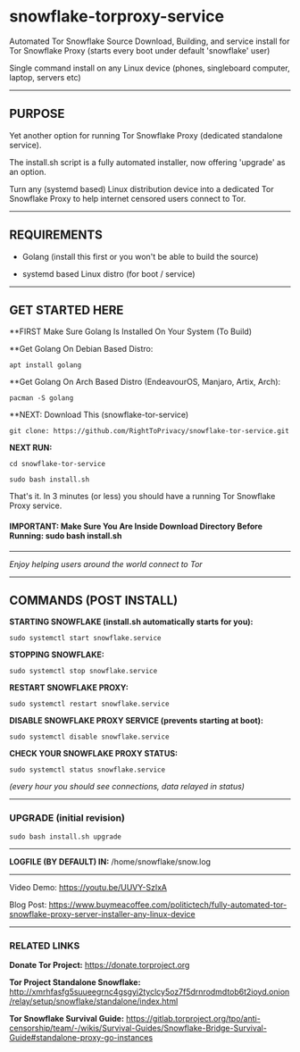 # snowflake-torproxy-service

Automated Tor Snowflake Source Download, Building, and service install for Tor Snowflake Proxy (starts every boot under default 'snowflake' user)

Single command install on any Linux device (phones, singleboard computer, laptop, servers etc)

---

## PURPOSE

Yet another option for running Tor Snowflake Proxy (dedicated standalone service).

The install.sh script is a fully automated installer, now offering 'upgrade' as an option.

Turn any (systemd based) Linux distribution device into a dedicated Tor Snowflake Proxy to help 
internet censored users connect to Tor.

---

## REQUIREMENTS 

* Golang (install this first or you won't be able to build the source)

* systemd based Linux distro (for boot / service)

---

## GET STARTED HERE

**FIRST Make Sure Golang Is Installed On Your System (To Build)

**Get Golang On Debian Based Distro:

    apt install golang
    
**Get Golang On Arch Based Distro (EndeavourOS, Manjaro, Artix, Arch):

    pacman -S golang
    
**NEXT: Download This (snowflake-tor-service)

    git clone: https://github.com/RightToPrivacy/snowflake-tor-service.git

**NEXT RUN:**

    cd snowflake-tor-service

    sudo bash install.sh

That's it. In 3 minutes (or less) you should have a running Tor Snowflake Proxy service.

#### IMPORTANT: Make Sure You Are Inside Download Directory Before Running: sudo bash install.sh

---

*Enjoy helping users around the world connect to Tor*

---

## COMMANDS (POST INSTALL)

**STARTING SNOWFLAKE (install.sh automatically starts for you):**

    sudo systemctl start snowflake.service

**STOPPING SNOWFLAKE:**

    sudo systemctl stop snowflake.service

**RESTART SNOWFLAKE PROXY:**

    sudo systemctl restart snowflake.service

**DISABLE SNOWFLAKE PROXY SERVICE (prevents starting at boot):**

    sudo systemctl disable snowflake.service 

**CHECK YOUR SNOWFLAKE PROXY STATUS:**

    sudo systemctl status snowflake.service

*(every hour you should see connections, data relayed in status)*

---

### UPGRADE (initial revision)

    sudo bash install.sh upgrade

---

**LOGFILE (BY DEFAULT) IN:** /home/snowflake/snow.log

---

Video Demo: https://youtu.be/UUVY-SzlxA

Blog Post: https://www.buymeacoffee.com/politictech/fully-automated-tor-snowflake-proxy-server-installer-any-linux-device

---

### RELATED LINKS

**Donate Tor Project:** https://donate.torproject.org

**Tor Project Standalone Snowflake:** http://xmrhfasfg5suueegrnc4gsgyi2tyclcy5oz7f5drnrodmdtob6t2ioyd.onion/relay/setup/snowflake/standalone/index.html

**Tor Snowflake Survival Guide:** https://gitlab.torproject.org/tpo/anti-censorship/team/-/wikis/Survival-Guides/Snowflake-Bridge-Survival-Guide#standalone-proxy-go-instances
